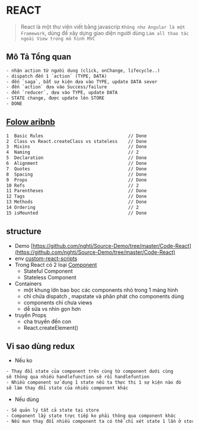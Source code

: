 # REACT
> React là một thư viện viết bằng javascrip `Không như Angular là một Framework`, dùng để xây dựng giao diện người dùng `Làm all thao tác ngoài View trong mô hình MVC`

## Mô Tả Tổng quan
```html
- nhận action từ người dung (click, onChange, lifecycle..)
- dispatch đến 1 `action` (TYPE, DATA)
- đến `saga`, bắt sự kiện dựa vào TYPE, update DATA sever
- đến `action` dựa vào Success/failure
- đến `reducer`, dựa vào TYPE, update DATA
- STATE change, được update lên STORE
- DONE
```

## [Folow aribnb](https://github.com/airbnb/javascript/tree/master/react)
```html
1  Basic Rules                                // Done
2  Class vs React.createClass vs stateless    // Done
3  Mixins                                     // Done
4  Naming                                     // 2
5  Declaration                                // Done
6  Alignment                                  // Done
7  Quotes                                     // Done
8  Spacing                                    // Done
9  Props                                      // Done
10 Refs                                       // 2
11 Parentheses                                // Done
12 Tags                                       // Done
13 Methods                                    // Done
14 Ordering                                   // 2
15 isMounted                                  // Done
```
## structure
- Demo [https://github.com/nghti/Source-Demo/tree/master/Code-React](https://github.com/nghti/Source-Demo/tree/master/Code-React)
- env [custom-react-scripts](https://www.npmjs.com/package/custom-react-scripts)
- Trong React  có 2 loại [Component](https://techtalk.vn/blog/posts/tim-hieu-component-trong-reactjs)
    + Stateful Component 
    + Stateless Component
- Containers
    + một khung lớn bao bọc các components nhỏ trong 1 màng hình
    + chỉ chứa dispatch , mapstate và phân phát cho components dùng
    + components chỉ chưa views
    + dễ sửa vs nhìn gọn hơn
- truyền Props
    + cha truyền đến con <Component/>
    + React.createElement()

## Vi sao dùng redux
- Nếu ko
```html
- Thay đổi state của component trên cùng từ component dưới cùng
sẽ thông qua nhiều handlefunction sẽ rối handlefuntion
- Nhiều component sử dụng 1 state nếu ta thực thi 1 sự kiện nào đó 
sẽ làm thay đổi state của nhiều component khác
```
- Nếu dùng
```html
- Sẽ quản lý tất cả state tại store
- Component lấy state trực tiếp ko phải thông qua component khác
- Nếu mun thay đổi nhiều component ta có thể chỉ xét state 1 lần ở store
```
